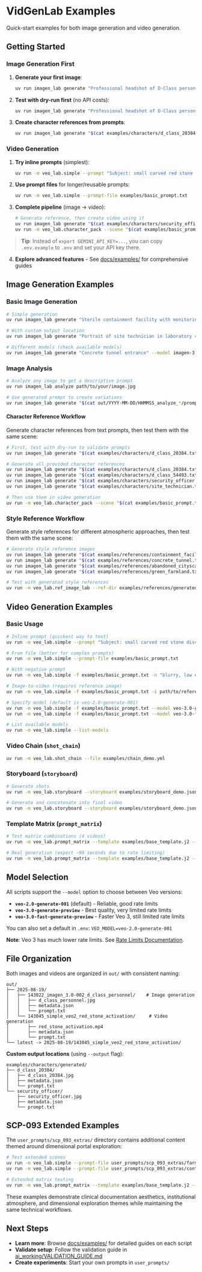 # VidGenLab Examples

Quick-start examples for both image generation and video generation.

## Getting Started

### Image Generation First

1. **Generate your first image**:

   ```bash
   uv run imagen_lab generate "Professional headshot of D-Class personnel in orange jumpsuit, institutional lighting, clinical documentation style"
   ```

2. **Test with dry-run first** (no API costs):

   ```bash
   uv run imagen_lab generate "Professional headshot of D-Class personnel in orange jumpsuit, institutional lighting, clinical documentation style" --dry
   ```

3. **Create character references from prompts**:

   ```bash
   uv run imagen_lab generate "$(cat examples/characters/d_class_20384.txt)" --output examples/characters/generated/d_class_20384 --name d_class_20384
   ```

### Video Generation

1. **Try inline prompts** (simplest):

   ```bash
   uv run -m veo_lab.simple --prompt "Subject: small carved red stone disc lying flat on mirror, Action: hand reaches down to pick it up, Style: clinical documentation"
   ```

2. **Use prompt files** for longer/reusable prompts:

   ```bash
   uv run -m veo_lab.simple --prompt-file examples/basic_prompt.txt
   ```

3. **Complete pipeline** (image → video):

   ```bash
   # Generate reference, then create video using it
   uv run imagen_lab generate "$(cat examples/characters/security_officer.txt)" --output examples/characters/generated/security_officer --name security_officer
   uv run -m veo_lab.character_pack --scene "$(cat examples/basic_prompt.txt)" --ref-dir examples/characters/generated/
   ```

> **Tip**: Instead of `export GEMINI_API_KEY=...`, you can copy `.env.example` to `.env` and set your API key there.

4. **Explore advanced features** - See [docs/examples/](../docs/examples/) for comprehensive guides

## Image Generation Examples

### Basic Image Generation

```bash
# Simple generation
uv run imagen_lab generate "Sterile containment facility with monitoring equipment, clinical documentation style"

# With custom output location
uv run imagen_lab generate "Portrait of site technician in laboratory coat" --output my_images/technician --name site_technician

# Different models (check available models)
uv run imagen_lab generate "Concrete tunnel entrance" --model imagen-3.0-fast-generate-001
```

### Image Analysis

```bash
# Analyze any image to get a descriptive prompt
uv run imagen_lab analyze path/to/your/image.jpg

# Use generated prompt to create variations
uv run imagen_lab generate "$(cat out/YYYY-MM-DD/HHMMSS_analyze_*/prompt.txt)"
```

#### Character Reference Workflow

Generate character references from text prompts, then test them with the same scene:

```bash
# First, test with dry-run to validate prompts
uv run imagen_lab generate "$(cat examples/characters/d_class_20384.txt)" --output examples/characters/generated/d_class_20384 --name d_class_20384 --dry

# Generate all provided character references
uv run imagen_lab generate "$(cat examples/characters/d_class_20384.txt)" --output examples/characters/generated/d_class_20384 --name d_class_20384
uv run imagen_lab generate "$(cat examples/characters/d_class_54493.txt)" --output examples/characters/generated/d_class_54493 --name d_class_54493
uv run imagen_lab generate "$(cat examples/characters/security_officer.txt)" --output examples/characters/generated/security_officer --name security_officer
uv run imagen_lab generate "$(cat examples/characters/site_technician.txt)" --output examples/characters/generated/site_technician --name site_technician

# Then use them in video generation
uv run -m veo_lab.character_pack --scene "$(cat examples/basic_prompt.txt)" --ref-dir examples/characters/generated/
```

### Style Reference Workflow

Generate style references for different atmospheric approaches, then test them with the same scene:

```bash
# Generate style reference images
uv run imagen_lab generate "$(cat examples/references/containment_facility.txt)" --output examples/references/generated/containment_facility --name containment_facility
uv run imagen_lab generate "$(cat examples/references/concrete_tunnel.txt)" --output examples/references/generated/concrete_tunnel --name concrete_tunnel
uv run imagen_lab generate "$(cat examples/references/abandoned_cityscape.txt)" --output examples/references/generated/abandoned_cityscape --name abandoned_cityscape
uv run imagen_lab generate "$(cat examples/references/green_farmland.txt)" --output examples/references/generated/green_farmland --name green_farmland

# Test with generated style references
uv run -m veo_lab.ref_image_lab --ref-dir examples/references/generated/ --scene examples/basic_prompt.txt
```

## Video Generation Examples

### Basic Usage

```bash
# Inline prompt (quickest way to test)
uv run -m veo_lab.simple --prompt "Subject: small carved red stone disc lying flat on mirror, Action: hand reaches down to pick it up, Style: clinical documentation"

# From file (better for complex prompts)
uv run -m veo_lab.simple --prompt-file examples/basic_prompt.txt

# With negative prompt
uv run -m veo_lab.simple -f examples/basic_prompt.txt -n "blurry, low quality, comedic elements"

# Image-to-video (requires reference image)
uv run -m veo_lab.simple -f examples/basic_prompt.txt -i path/to/reference.jpg

# Specify model (default is veo-2.0-generate-001)
uv run -m veo_lab.simple -f examples/basic_prompt.txt --model veo-3.0-generate-preview
uv run -m veo_lab.simple -f examples/basic_prompt.txt --model veo-3.0-fast-generate-preview

# List available models
uv run -m veo_lab.simple --list-models
```

### Video Chain (`shot_chain`)

```bash
uv run -m veo_lab.shot_chain --file examples/chain_demo.yml
```

### Storyboard (`storyboard`)

```bash
# Generate shots
uv run -m veo_lab.storyboard --storyboard examples/storyboard_demo.json

# Generate and concatenate into final video
uv run -m veo_lab.storyboard --storyboard examples/storyboard_demo.json --concat final_activation.mp4
```

### Template Matrix (`prompt_matrix`)

```bash
# Test matrix combinations (4 videos)
uv run -m veo_lab.prompt_matrix --template examples/base_template.j2 --config examples/matrix_demo.yml --dry

# Real generation (expect ~90 seconds due to rate limiting)
uv run -m veo_lab.prompt_matrix --template examples/base_template.j2 --config examples/matrix_demo.yml
```

## Model Selection

All scripts support the `--model` option to choose between Veo versions:

- **`veo-2.0-generate-001`** (default) - Reliable, good rate limits
- **`veo-3.0-generate-preview`** - Best quality, very limited rate limits
- **`veo-3.0-fast-generate-preview`** - Faster Veo 3, still limited rate limits

You can also set a default in `.env`: `VEO_MODEL=veo-2.0-generate-001`

**Note**: Veo 3 has much lower rate limits. See [Rate Limits Documentation](https://ai.google.dev/gemini-api/docs/rate-limits).

## File Organization

Both images and videos are organized in `out/` with consistent naming:

```
out/
├── 2025-08-19/
│   ├── 143022_imagen_3.0-002_d_class_personnel/    # Image generation
│   │   ├── d_class_personnel.jpg
│   │   ├── metadata.json
│   │   └── prompt.txt
│   └── 143045_simple_veo2_red_stone_activation/     # Video generation
│       ├── red_stone_activation.mp4
│       ├── metadata.json
│       └── prompt.txt
└── latest -> 2025-08-19/143045_simple_veo2_red_stone_activation/
```

**Custom output locations** (using `--output` flag):
```
examples/characters/generated/
├── d_class_20384/
│   ├── d_class_20384.jpg
│   ├── metadata.json
│   └── prompt.txt
└── security_officer/
    ├── security_officer.jpg
    ├── metadata.json
    └── prompt.txt
```

## SCP-093 Extended Examples

The `user_prompts/scp_093_extras/` directory contains additional content themed around dimensional portal exploration:

```bash
# Test extended scenes
uv run -m veo_lab.simple --prompt-file user_prompts/scp_093_extras/farmhouse_crawler.txt --dry
uv run -m veo_lab.simple --prompt-file user_prompts/scp_093_extras/control_room_discovery.txt --dry

# Extended matrix testing
uv run -m veo_lab.prompt_matrix --template examples/base_template.j2 --config user_prompts/scp_093_extras/matrix_extended.yml --dry
```

These examples demonstrate clinical documentation aesthetics, institutional atmosphere, and dimensional exploration themes while maintaining the same technical workflows.

## Next Steps

- **Learn more**: Browse [docs/examples/](../docs/examples/) for detailed guides on each script
- **Validate setup**: Follow the validation guide in [ai_working/VALIDATION_GUIDE.md](../ai_working/VALIDATION_GUIDE.md)
- **Create experiments**: Start your own prompts in `user_prompts/`
